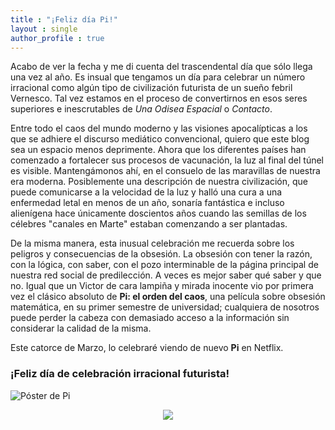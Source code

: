 ```yaml
---
title : "¡Feliz día Pi!"
layout : single
author_profile : true
---
```

Acabo de ver la fecha y me di cuenta del trascendental día que sólo llega una vez al año. Es insual que tengamos un día para celebrar un número irracional como algún tipo
de civilización futurista de un sueño febril Vernesco. Tal vez estamos en el proceso de convertirnos en esos seres superiores e inescrutables de *Una Odisea Espacial* o *Contacto*.

Entre todo el caos del mundo moderno y las visiones apocalípticas a los que se adhiere el discurso mediático convencional, quiero que este blog sea un espacio menos deprimente.
Ahora que los diferentes países han comenzado a fortalecer sus procesos de vacunación, la luz al final del túnel es visible. Mantengámonos ahí, en el consuelo de las maravillas
de nuestra era moderna. Posiblemente una descripción de nuestra civilización, que puede comunicarse a la velocidad de la luz y halló una cura a una enfermedad letal en menos de un
año, sonaría fantástica e incluso alienígena hace únicamente doscientos años cuando las semillas de los célebres "canales en Marte" estaban comenzando a ser plantadas.

De la misma manera, esta inusual celebración me recuerda sobre los peligros y consecuencias de la obsesión. La obsesión con tener la razón, con la lógica, con saber, con el pozo
interminable de la página principal de nuestra red social de predilección. A veces es mejor saber qué saber y que no. Igual que un Victor de cara lampiña y mirada inocente vio
por primera vez el clásico absoluto de **Pi: el orden del caos**, una película sobre obsesión matemática, en su primer semestre de universidad; cualquiera de nosotros puede perder
la cabeza con demasiado acceso a la información sin considerar la calidad de la misma.  

Este catorce de Marzo, lo celebraré viendo de nuevo **Pi** en Netflix. 

### ¡Feliz día de celebración irracional futurista!
![Póster de Pi](https://upload.wikimedia.org/wikipedia/en/5/5a/Piposter.jpg)

<p align="center"> 
  <img src="https://upload.wikimedia.org/wikipedia/en/5/5a/Piposter.jpg">
</p>
